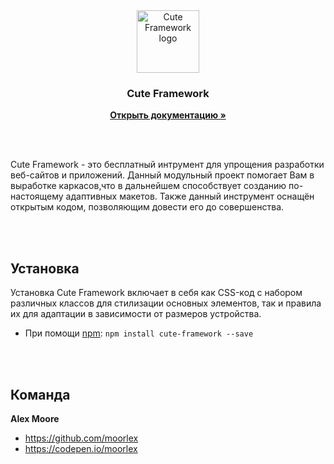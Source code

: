 <br>
<br>
<p align="center">
    <img src="https://user-images.githubusercontent.com/20378514/55954990-e03da000-5c68-11e9-8405-ad918cef63de.png" alt="Cute Framework logo" width="100" height="100">
</p>
<h3 align="center">Cute Framework</h3>
<p align="center">
  <a href="https://github.com/MoorLex/Cute-Framework/tree/master/docs"><strong>Открыть документацию »</strong></a>
</p>
<br>
<br>

Cute Framework - это бесплатный интрумент для упрощения разработки веб-сайтов и приложений. Данный модульный проект 
помогает Вам в выработке каркасов,что в дальнейшем способствует созданию по-настоящему адаптивных макетов. 
Также данный инструмент оснащён открытым кодом, позволяющим довести его до совершенства. 

<br>
<br>

## Установка

Установка Cute Framework включает в себя как CSS-код с набором различных классов для стилизации основных элементов, 
так и правила их для адаптации в зависимости от размеров устройства. 

- При помощи [npm](https://www.npmjs.com/): `npm install cute-framework --save`

<br>
<br>

## Команда

**Alex Moore**
- https://github.com/moorlex
- https://codepen.io/moorlex
